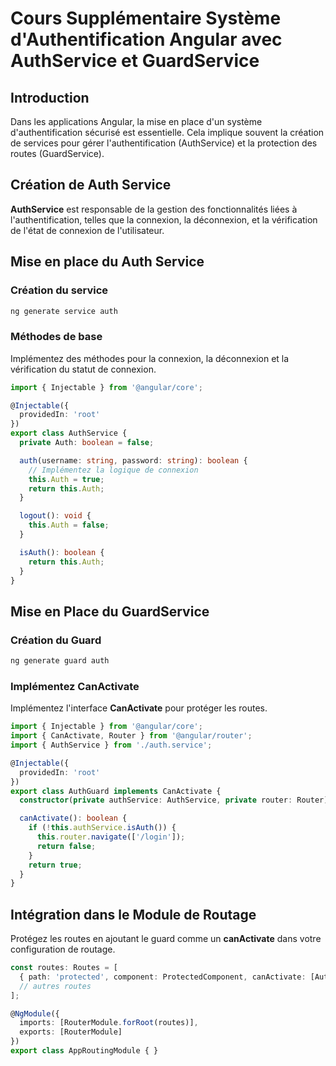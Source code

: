 # Cours Supplémentaire Système d'Authentification Angular avec AuthService et GuardService

## Introduction 

Dans les applications Angular, la mise en place d'un système d'authentification sécurisé est essentielle. Cela implique souvent la création de services pour gérer l'authentification (AuthService) et la protection des routes (GuardService).

## Création de Auth Service

**AuthService** est responsable de la gestion des fonctionnalités liées à l'authentification, telles que la connexion, la déconnexion, et la vérification de l'état de connexion de l'utilisateur.

## Mise en place du Auth Service

### Création du service 

```bash
ng generate service auth
```

### Méthodes de base

Implémentez des méthodes pour la connexion, la déconnexion et la vérification du statut de connexion.

```ts
import { Injectable } from '@angular/core';

@Injectable({
  providedIn: 'root'
})
export class AuthService {
  private Auth: boolean = false;

  auth(username: string, password: string): boolean {
    // Implémentez la logique de connexion
    this.Auth = true;
    return this.Auth;
  }

  logout(): void {
    this.Auth = false;
  }

  isAuth(): boolean {
    return this.Auth;
  }
}

```

## Mise en Place du GuardService

### Création du Guard 

```bash
ng generate guard auth
```

### Implémentez CanActivate 

Implémentez l'interface **CanActivate** pour protéger les routes.

```ts
import { Injectable } from '@angular/core';
import { CanActivate, Router } from '@angular/router';
import { AuthService } from './auth.service';

@Injectable({
  providedIn: 'root'
})
export class AuthGuard implements CanActivate {
  constructor(private authService: AuthService, private router: Router) {}

  canActivate(): boolean {
    if (!this.authService.isAuth()) {
      this.router.navigate(['/login']);
      return false;
    }
    return true;
  }
}
```

## Intégration dans le Module de Routage

Protégez les routes en ajoutant le guard comme un **canActivate** dans votre configuration de routage.

```ts
const routes: Routes = [
  { path: 'protected', component: ProtectedComponent, canActivate: [AuthGuard] },
  // autres routes
];

@NgModule({
  imports: [RouterModule.forRoot(routes)],
  exports: [RouterModule]
})
export class AppRoutingModule { }
```


